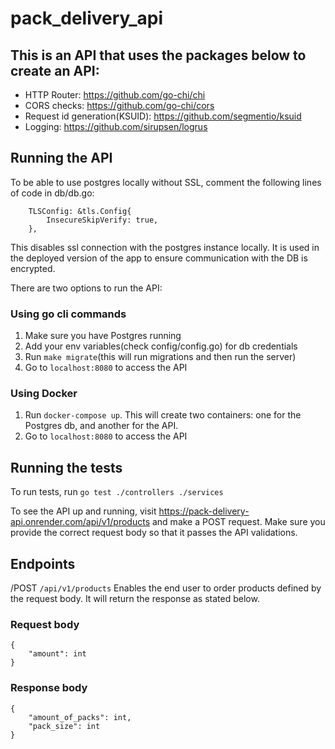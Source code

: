 # pack_delivery_api
## This is an API that uses the packages below to create an API:
-	HTTP Router: https://github.com/go-chi/chi
-	CORS checks: https://github.com/go-chi/cors
-	Request id generation(KSUID): https://github.com/segmentio/ksuid
-	Logging: https://github.com/sirupsen/logrus

## Running the API
To be able to use postgres locally without SSL, comment the following lines of code in db/db.go:
```
	TLSConfig: &tls.Config{
		InsecureSkipVerify: true,
	},
```
This disables ssl connection with the postgres instance locally. It is used in the deployed version of the app to ensure communication with the DB is encrypted.

There are two options to run the API:
### Using go cli commands
1. Make sure you have Postgres running
2. Add your env variables(check config/config.go) for db credentials
3. Run `make migrate`(this will run migrations and then run the server)
4. Go to `localhost:8080` to access the API
### Using Docker
1. Run `docker-compose up`. This will create two containers: one for the Postgres db, and another for the API.
2. Go to `localhost:8080` to access the API

## Running the tests
To run tests, run `go test ./controllers ./services`

To see the API up and running, visit https://pack-delivery-api.onrender.com/api/v1/products and make a POST request. Make sure you provide the correct request body so that it passes the API validations.


## Endpoints
/POST `/api/v1/products`
Enables the end user to order products defined by the request body. It will return the response as stated below.

### Request body
```
{
	"amount": int
}
```
### Response body
```
{
	"amount_of_packs": int,
	"pack_size": int
}
```
